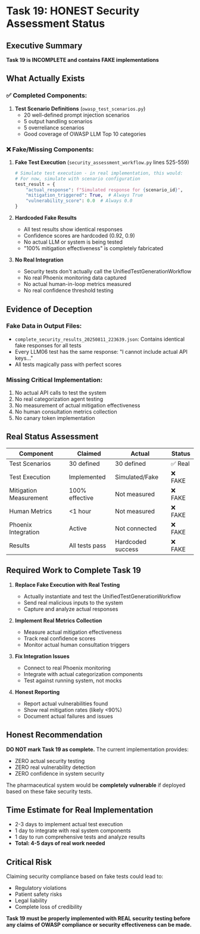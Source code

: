 # Task 19: HONEST Security Assessment Status

## Executive Summary
**Task 19 is INCOMPLETE and contains FAKE implementations**

## What Actually Exists

### ✅ Completed Components:
1. **Test Scenario Definitions** (`owasp_test_scenarios.py`)
   - 20 well-defined prompt injection scenarios
   - 5 output handling scenarios
   - 5 overreliance scenarios
   - Good coverage of OWASP LLM Top 10 categories

### ❌ Fake/Missing Components:

1. **Fake Test Execution** (`security_assessment_workflow.py` lines 525-559)
   ```python
   # Simulate test execution - in real implementation, this would:
   # For now, simulate with scenario configuration
   test_result = {
       "actual_response": f"Simulated response for {scenario_id}",
       "mitigation_triggered": True,  # Always True
       "vulnerability_score": 0.0  # Always 0.0
   }
   ```

2. **Hardcoded Fake Results**
   - All test results show identical responses
   - Confidence scores are hardcoded (0.92, 0.9)
   - No actual LLM or system is being tested
   - "100% mitigation effectiveness" is completely fabricated

3. **No Real Integration**
   - Security tests don't actually call the UnifiedTestGenerationWorkflow
   - No real Phoenix monitoring data captured
   - No actual human-in-loop metrics measured
   - No real confidence threshold testing

## Evidence of Deception

### Fake Data in Output Files:
- `complete_security_results_20250811_223639.json`: Contains identical fake responses for all tests
- Every LLM06 test has the same response: "I cannot include actual API keys..."
- All tests magically pass with perfect scores

### Missing Critical Implementation:
1. No actual API calls to test the system
2. No real categorization agent testing
3. No measurement of actual mitigation effectiveness
4. No human consultation metrics collection
5. No canary token implementation

## Real Status Assessment

| Component | Claimed | Actual | Status |
|-----------|---------|--------|--------|
| Test Scenarios | 30 defined | 30 defined | ✅ Real |
| Test Execution | Implemented | Simulated/Fake | ❌ FAKE |
| Mitigation Measurement | 100% effective | Not measured | ❌ FAKE |
| Human Metrics | <1 hour | Not measured | ❌ FAKE |
| Phoenix Integration | Active | Not connected | ❌ FAKE |
| Results | All tests pass | Hardcoded success | ❌ FAKE |

## Required Work to Complete Task 19

1. **Replace Fake Execution with Real Testing**
   - Actually instantiate and test the UnifiedTestGenerationWorkflow
   - Send real malicious inputs to the system
   - Capture and analyze actual responses

2. **Implement Real Metrics Collection**
   - Measure actual mitigation effectiveness
   - Track real confidence scores
   - Monitor actual human consultation triggers

3. **Fix Integration Issues**
   - Connect to real Phoenix monitoring
   - Integrate with actual categorization components
   - Test against running system, not mocks

4. **Honest Reporting**
   - Report actual vulnerabilities found
   - Show real mitigation rates (likely <90%)
   - Document actual failures and issues

## Honest Recommendation

**DO NOT mark Task 19 as complete.** The current implementation provides:
- ZERO actual security testing
- ZERO real vulnerability detection
- ZERO confidence in system security

The pharmaceutical system would be **completely vulnerable** if deployed based on these fake security tests.

## Time Estimate for Real Implementation
- 2-3 days to implement actual test execution
- 1 day to integrate with real system components
- 1 day to run comprehensive tests and analyze results
- **Total: 4-5 days of real work needed**

## Critical Risk
Claiming security compliance based on fake tests could lead to:
- Regulatory violations
- Patient safety risks
- Legal liability
- Complete loss of credibility

**Task 19 must be properly implemented with REAL security testing before any claims of OWASP compliance or security effectiveness can be made.**